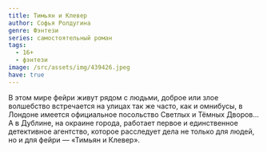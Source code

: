 ```yaml
---
title: Тимьян и Клевер
author: Софья Ролдугина
genre: Фэнтези
series: самостоятельный роман
tags:
  - 16+
  - фэнтези
image: /src/assets/img/439426.jpeg
have: true
---
```

В этом мире фейри живут рядом с людьми, доброе или злое волшебство встречается на улицах так же часто, как и омнибусы, в Лондоне имеется официальное посольство Светлых и Тёмных Дворов... А в Дублине, на окраине города, работает первое и единственное детективное агентство, которое расследует дела не только для людей, но и для фейри — «Тимьян и Клевер».
